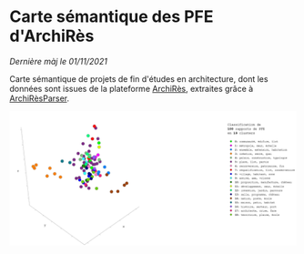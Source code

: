 # Carte sémantique des PFE d'ArchiRès

*Dernière màj le 01/11/2021*

Carte sémantique de projets de fin d'études en architecture, dont les données sont issues de la plateforme [ArchiRès](https://www.archires.archi.fr/), extraites grâce à [ArchiRèsParser](https://github.com/VincDub/ArchiResParser).

![carte sémantique](carte_sémantique.png)